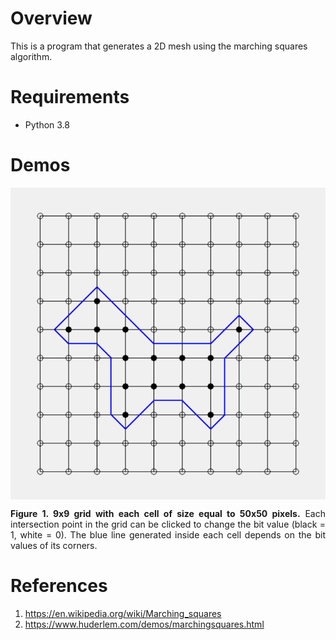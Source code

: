 # Overview
This is a program that generates a 2D mesh using the marching squares algorithm.

# Requirements
- Python 3.8

# Demos
<div>
  <img src="Demo/demo1.PNG" align="center">
  <figcaption>
    <p align="justify">
    <b>Figure 1. 9x9 grid with each cell of size equal to 50x50 pixels.</b> Each intersection point in the grid can be clicked to change the bit value (black = 1, white = 0). The blue line generated inside each cell depends on the bit values of its corners.
    </p>
  </figcaption>
</div>

# References
1. https://en.wikipedia.org/wiki/Marching_squares
2. https://www.huderlem.com/demos/marchingsquares.html
